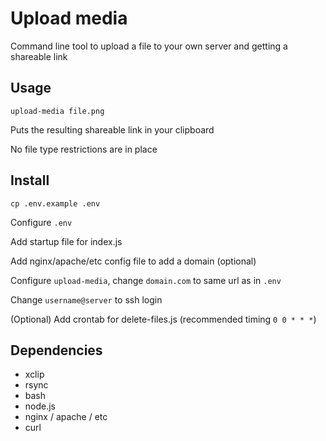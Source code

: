 # Upload media

Command line tool to upload a file to your own server and getting a shareable link

## Usage
`upload-media file.png`

Puts the resulting shareable link in your clipboard

No file type restrictions are in place

## Install

`cp .env.example .env`

Configure `.env`

Add startup file for index.js

Add nginx/apache/etc config file to add a domain (optional)

Configure `upload-media`, change `domain.com` to same url as in `.env`

Change `username@server` to ssh login

(Optional) Add crontab for delete-files.js (recommended timing `0 0 * * *`)

## Dependencies
- xclip
- rsync
- bash
- node.js
- nginx / apache / etc
- curl